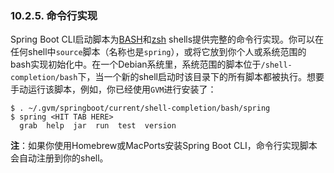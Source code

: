 ### 10.2.5. 命令行实现

Spring Boot CLI启动脚本为[BASH](http://en.wikipedia.org/wiki/Bash_%28Unix_shell%29)和[zsh](http://en.wikipedia.org/wiki/Zsh) shells提供完整的命令行实现。你可以在任何shell中`source`脚本（名称也是`spring`），或将它放到你个人或系统范围的bash实现初始化中。在一个Debian系统里，系统范围的脚本位于`/shell-completion/bash`下，当一个新的shell启动时该目录下的所有脚本都被执行。想要手动运行该脚本，例如，你已经使用`GVM`进行安装了：
```shell
$ . ~/.gvm/springboot/current/shell-completion/bash/spring
$ spring <HIT TAB HERE>
  grab  help  jar  run  test  version
```

**注**：如果你使用Homebrew或MacPorts安装Spring Boot CLI，命令行实现脚本会自动注册到你的shell。
